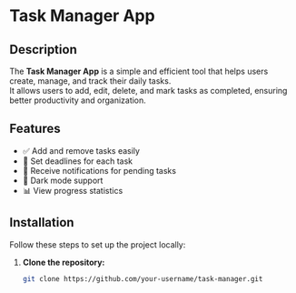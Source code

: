 # Task Manager App  

## Description  
The **Task Manager App** is a simple and efficient tool that helps users create, manage, and track their daily tasks.  
It allows users to add, edit, delete, and mark tasks as completed, ensuring better productivity and organization.  

## Features  
- ✅ Add and remove tasks easily  
- 📅 Set deadlines for each task  
- 🔔 Receive notifications for pending tasks  
- 🌙 Dark mode support  
- 📊 View progress statistics  

## Installation  
Follow these steps to set up the project locally:  

1. **Clone the repository:**  
   ```sh
   git clone https://github.com/your-username/task-manager.git
  
